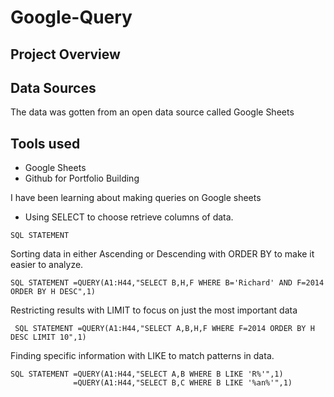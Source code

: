 # Google-Query

## Project Overview

## Data Sources
The data was gotten from an open data source called Google Sheets

## Tools used
- Google Sheets
- Github for Portfolio Building

I have been learning about making queries on Google sheets
- Using SELECT to choose retrieve columns of data.
```
SQL STATEMENT 
```
Sorting data in either Ascending or Descending with ORDER BY to make it easier to analyze.
```
SQL STATEMENT =QUERY(A1:H44,"SELECT B,H,F WHERE B='Richard' AND F=2014 ORDER BY H DESC",1)
``` 
Restricting results with LIMIT to focus on just the most important data
```
 SQL STATEMENT =QUERY(A1:H44,"SELECT A,B,H,F WHERE F=2014 ORDER BY H DESC LIMIT 10",1)
```
Finding specific information with LIKE to match patterns in data.
```
SQL STATEMENT =QUERY(A1:H44,"SELECT A,B WHERE B LIKE 'R%'",1)
              =QUERY(A1:H44,"SELECT B,C WHERE B LIKE '%an%'",1)
```
